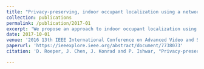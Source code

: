 ```yaml
---
title: "Privacy-preserving, indoor occupant localization using a network of single-pixel sensors"
collection: publications
permalink: /publication/2017-01
excerpt: 'We propose an approach to indoor occupant localization using a network of single-pixel, visible-light sensors. In addition to preserving privacy, our approach vastly reduces data transmission rate and is agnostic to eavesdropping. We develop two purely data-driven localization algorithms and study their performance using a network of 6 such sensors. In one algorithm, we divide the monitored floor area (2.37m×2.72m) into a 3×3 grid of cells and classify location of a single person as belonging to one of the 9 cells using a support vector machine classifier. In the second algorithm, we estimate person's coordinates using support vector regression. In cross-validation tests in public (e.g., conference room) and private (e.g., home) scenarios, we obtain 67-72% correct classification rate for cells and 0.31-0.35m mean absolute distance error within the monitored space. Given the simplicity of sensors and processing, these are encouraging results and can lead to useful applications today.'
date: 2017-10-01
venue: '2016 13th IEEE International Conference on Advanced Video and Signal Based Surveillance (AVSS)'
paperurl: 'https://ieeexplore.ieee.org/abstract/document/7738073'
citation: 'D. Roeper, J. Chen, J. Konrad and P. Ishwar, "Privacy-preserving, indoor occupant localization using a network of single-pixel sensors," 2016 13th IEEE International Conference on Advanced Video and Signal Based Surveillance (AVSS), Colorado Springs, CO, 2016, pp. 214-220.'

---
```

